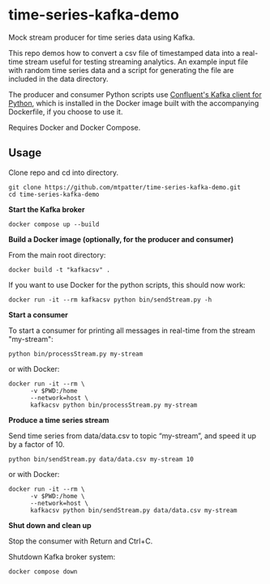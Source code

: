 time-series-kafka-demo
============

Mock stream producer for time series data using Kafka.

This repo demos how to convert a csv file of timestamped data into a real-time stream useful for testing streaming analytics.
An example input file with random time series data and a script for generating the file are included in the data directory.

The producer and consumer Python scripts use [Confluent's Kafka client for Python](https://github.com/confluentinc/confluent-kafka-python), which is installed in the Docker image built with the accompanying Dockerfile, if you choose to use it.

Requires Docker and Docker Compose.

Usage
-------------------

Clone repo and cd into directory.

```
git clone https://github.com/mtpatter/time-series-kafka-demo.git
cd time-series-kafka-demo
```

**Start the Kafka broker**

```
docker compose up --build
```

**Build a Docker image (optionally, for the producer and consumer)**

From the main root directory:

```
docker build -t "kafkacsv" .
```

If you want to use Docker for the python scripts, this should now work:

```
docker run -it --rm kafkacsv python bin/sendStream.py -h
```

**Start a consumer**

To start a consumer for printing all messages in real-time from the stream "my-stream":

```
python bin/processStream.py my-stream
```

or with Docker:

```
docker run -it --rm \
      -v $PWD:/home
      --network=host \
      kafkacsv python bin/processStream.py my-stream
```

**Produce a time series stream**

Send time series from data/data.csv to topic “my-stream”, and speed it up by a factor of 10.

```
python bin/sendStream.py data/data.csv my-stream 10
```

or with Docker:

```
docker run -it --rm \
      -v $PWD:/home \
      --network=host \
      kafkacsv python bin/sendStream.py data/data.csv my-stream
```

**Shut down and clean up**

Stop the consumer with Return and Ctrl+C.

Shutdown Kafka broker system:

```
docker compose down
```
